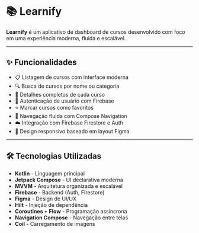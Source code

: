 # 📚 Learnify

**Learnify** é um aplicativo de dashboard de cursos desenvolvido com foco em uma experiência moderna, fluida e escalável.

---

## ✨ Funcionalidades

- 📋 Listagem de cursos com interface moderna
- 🔍 Busca de cursos por nome ou categoria
- 📁 Detalhes completos de cada curso
- 🔐 Autenticação de usuário com Firebase
- ⭐ Marcar cursos como favoritos
- 🧭 Navegação fluida com Compose Navigation
- ☁️ Integração com Firebase Firestore e Auth
- 🎨 Design responsivo baseado em layout Figma

---

## 🛠️ Tecnologias Utilizadas

- **Kotlin** - Linguagem principal
- **Jetpack Compose** - UI declarativa moderna
- **MVVM** - Arquitetura organizada e escalável
- **Firebase** - Backend (Auth, Firestore)
- **Figma** - Design de UI/UX
- **Hilt** - Injeção de dependência
- **Coroutines + Flow** - Programação assíncrona
- **Navigation Compose** - Navegação entre telas
- **Coil** - Carregamento de imagens
